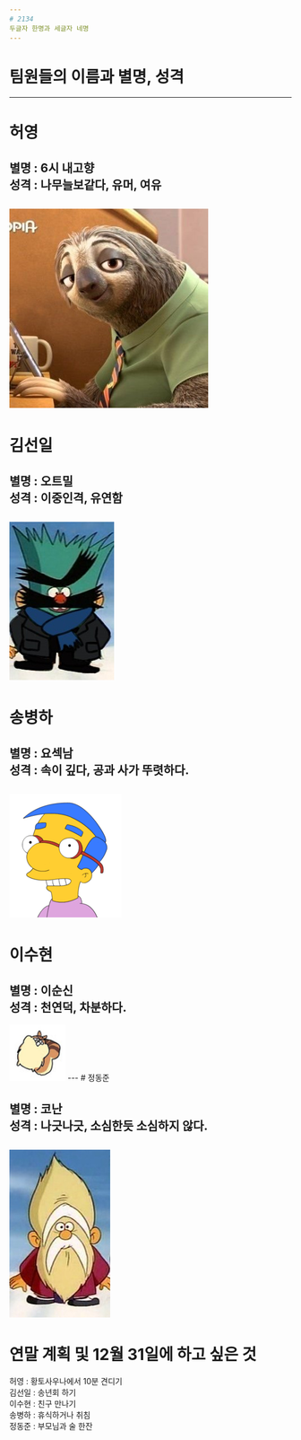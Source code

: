 ```yaml
---
# 2134
두글자 한명과 세글자 네명
---
```

# 팀원들의 이름과 별명, 성격
---
# 허영   

별명 : 6시 내고향     
성격 : 나무늘보같다, 유머, 여유   
---

![Alt text](/zoo.jpg)
---
# 김선일  
별명 : 오트밀     
성격 : 이중인격, 유연함     
---

![Alt text](/b.jpg)
---

# 송병하  
별명 : 요섹남     
성격 : 속이 깊다, 공과 사가 뚜렷하다. 
---

![Alt text](/mil.gif)
---
# 이수현  
별명 : 이순신     
성격 : 천연덕, 차분하다.     
---

<img src="/da.jpg" width="0100" height="100">
---
# 정동준  

별명 : 코난     
성격 : 나긋나긋, 소심한듯 소심하지 않다.     
---

![Alt text](/moo.jpg)
---
# 연말 계획 및 12월 31일에 하고 싶은 것    

허영 : 황토사우나에서 10분 견디기      
김선일 : 송년회 하기     
이수현 : 친구 만나기     
송병하 : 휴식하거나 취침     
정동준 : 부모님과 술 한잔       


